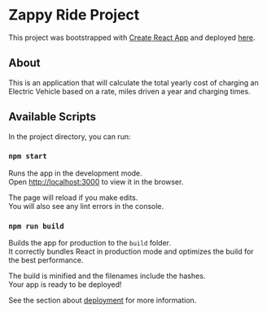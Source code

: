 # Zappy Ride Project

This project was bootstrapped with [Create React App](https://github.com/facebook/create-react-app) and deployed [here](https://zappy-proj.herokuapp.com/).

## About
This is an application that will calculate the total yearly cost of charging an Electric Vehicle based on a rate, miles driven a year and charging times.

## Available Scripts

In the project directory, you can run:

### `npm start`

Runs the app in the development mode.\
Open [http://localhost:3000](http://localhost:3000) to view it in the browser.

The page will reload if you make edits.\
You will also see any lint errors in the console.

### `npm run build`

Builds the app for production to the `build` folder.\
It correctly bundles React in production mode and optimizes the build for the best performance.

The build is minified and the filenames include the hashes.\
Your app is ready to be deployed!

See the section about [deployment](https://facebook.github.io/create-react-app/docs/deployment) for more information.
